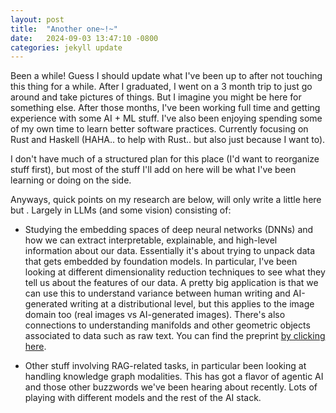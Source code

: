 ```yaml
---
layout: post
title:  "Another one~!~"
date:   2024-09-03 13:47:10 -0800
categories: jekyll update
---
```



Been a while! Guess I should update what I've been up to after not touching this thing for a while. After I graduated, I went on a 3 month trip to just go around and take pictures of things. But I imagine you might be here for something else. After those months, I've been working full time and getting experience with some AI + ML stuff. I've also been enjoying spending some of my own time to learn better software practices. Currently focusing on Rust and Haskell (HAHA.. to help with Rust.. but also just because I want to).

I don't have much of a structured plan for this place (I'd want to reorganize stuff first), but most of the stuff I'll add on here will be what I've been learning or doing on the side.


Anyways, quick points on my research are below, will only write a little here but . Largely in LLMs (and some vision) consisting of:

- Studying the embedding spaces of deep neural networks (DNNs) and how we can extract interpretable, explainable, and high-level information about our data. Essentially it's about trying to unpack data that gets embedded by foundation models. In particular, I've been looking at different dimensionality reduction techniques to see what they tell us about the features of our data. A pretty big application is that we can use this to understand variance between human writing and AI-generated writing at a distributional level, but this applies to the image domain too (real images vs AI-generated images). There's also connections to understanding manifolds and other geometric objects associated to data such as raw text. You can find the preprint [by clicking here](https://www.arxiv.org/abs/2408.10437).

- Other stuff involving RAG-related tasks, in particular been looking at handling knowledge graph modalities. This has got a flavor of agentic AI and those other buzzwords we've been hearing about recently. Lots of playing with different models and the rest of the AI stack.